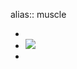 alias:: muscle

-
- ![](https://peach-geographical-bat-397.mypinata.cloud/ipfs/QmS2upZaGF3dZwYACfs3LWVXSvrKnjczV4L7K7TXtjPvyL)
-